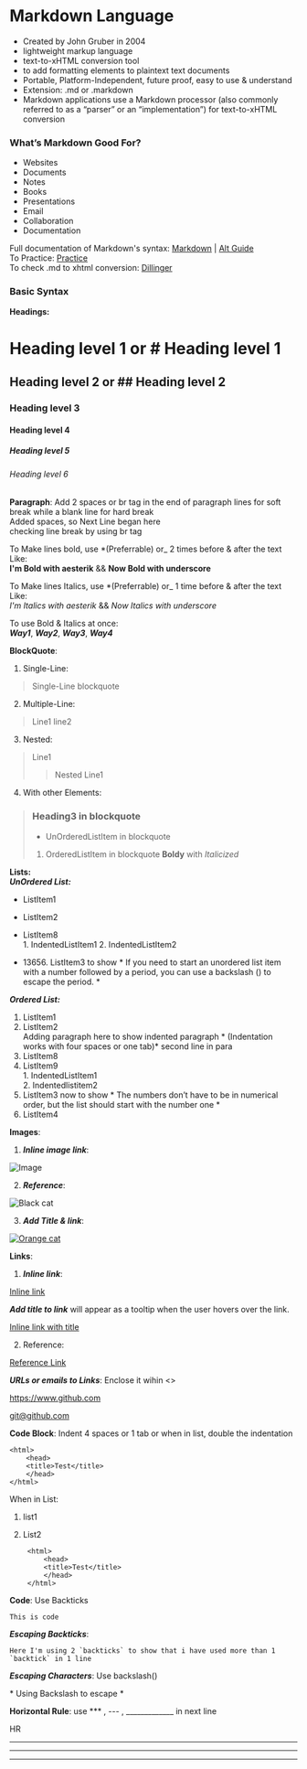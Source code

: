 # Markdown Language
- Created by John Gruber in 2004
- lightweight markup language
- text-to-xHTML conversion tool
- to add formatting elements to plaintext text documents
- Portable, Platform-Independent, future proof, easy to use & understand
- Extension: .md or .markdown
- Markdown applications use a Markdown processor (also commonly referred to as a “parser” or an “implementation”) for text-to-xHTML conversion

### What’s Markdown Good For?
- Websites
- Documents
- Notes
- Books
- Presentations
- Email
- Collaboration
- Documentation

Full documentation of Markdown's syntax: [Markdown](https://daringfireball.net/projects/markdown/) | [Alt Guide](https://www.markdownguide.org/)        
To Practice: [Practice](https://www.markdowntutorial.com/)  
To check .md to xhtml conversion: [Dillinger](https://dillinger.io/)


### Basic Syntax    
**Headings:**     

Heading level 1 or # Heading level 1
===============

Heading level 2 or ## Heading level 2
---------------

### Heading level 3

#### Heading level 4

##### Heading level 5

###### Heading level 6


**Paragraph**: Add 2 spaces or br tag in the end of paragraph lines for soft break while a blank line for hard break      
    Added spaces, so Next Line began here <br>
    checking line break by using br tag       

To Make lines bold, use *(Preferrable) or_ 2 times before & after the text Like:     
    **I'm Bold with aesterik** && __Now Bold with underscore__  

To Make lines Italics, use *(Preferrable) or_ 1 time before & after the text Like:      
      *I'm Italics with aesterik* &&  _Now Italics with underscore_ 

To use Bold & Italics at once:     
      ***Way1***, ___Way2___, __*Way3*__, **_Way4_**  


**BlockQuote**:
1. Single-Line:  
> Single-Line blockquote

2. Multiple-Line:
> Line1
> line2

3. Nested:
> Line1
>> Nested Line1

4. With other Elements:
> ### Heading3 in blockquote
> - UnOrderedListItem in blockquote
> 1. OrderedListItem in blockquote
> **Boldy** with *Italicized*


**Lists:**   
***UnOrdered List:***  
- ListItem1
+ ListItem2
* ListItem8               
      1. IndentedListItem1
      2. IndentedListItem2
- 13656\. ListItem3 to show * If you need to start an unordered list item with a number followed by a period, you can use a backslash (\) to escape the period. *

***Ordered List:***  
1. ListItem1
2. ListItem2    
        Adding paragraph here to show indented paragraph * (Indentation works with four spaces or one tab)*
        second line in para
8. ListItem8
9. ListItem9     
        1. IndentedListItem1            
        2. Indentedlistitem2
6. ListItem3 now to show * The numbers don’t have to be in numerical order, but the list should start with the number one *  
7. ListItem4


**Images**:         
1. ***Inline image link***:                              

![Image](https://upload.wikimedia.org/wikipedia/commons/thumb/4/48/Markdown-mark.svg/350px-Markdown-mark.svg.png)

2. ***Reference***:

![Black cat][Black]

3. ***Add Title & link***:

[![Orange cat][Orange]](https://www.flickr.com/photos/beaurogers/31833779864/in/photolist-Qv3rFw-34mt9F-a9Cmfy-5Ha3Zi-9msKdv-o3hgjr-hWpUte-4WMsJ1-KUQ8N-deshUb-vssBD-6CQci6-8AFCiD-zsJWT-nNfsgB-dPDwZJ-bn9JGn-5HtSXY-6CUhAL-a4UTXB-ugPum-KUPSo-fBLNm-6CUmpy-4WMsc9-8a7D3T-83KJev-6CQ2bK-nNusHJ-a78rQH-nw3NvT-7aq2qf-8wwBso-3nNceh-ugSKP-4mh4kh-bbeeqH-a7biME-q3PtTf-brFpgb-cg38zw-bXMZc-nJPELD-f58Lmo-bXMYG-bz8AAi-bxNtNT-bXMYi-bXMY6-bXMYv)

[Black]: https://upload.wikimedia.org/wikipedia/commons/a/a3/81_INF_DIV_SSI.jpg
[Orange]: <http://icons.iconarchive.com/icons/google/noto-emoji-animals-nature/256/22221-cat-icon.png> 'Orange Cat'

**Links**:
1. ***Inline link***:

[Inline link](https://www.google.com/)

***Add title to link*** will appear as a tooltip when the user hovers over the link.        

[Inline link with title](https://www.google.com "Title Added")

2. Reference:

[Reference Link][ref]

[ref]: <https://upload.wikimedia.org/wikipedia/commons/thumb/4/48/Markdown-mark.svg/350px-Markdown-mark.svg.png>

***URLs or emails to Links***: Enclose it wihin <>

<https://www.github.com>

<git@github.com>

**Code Block**: Indent 4 spaces or 1 tab or when in list, double the indentation

    <html>
        <head>
        <title>Test</title>
        </head>
    </html>

When in List:

1. list1
2. List2

        <html>
            <head>
            <title>Test</title>
            </head>
        </html>
        
**Code**: Use Backticks

`This is code`      

***Escaping Backticks***:       

``Here I'm using 2 `backticks` to show that i have used more than 1 `backtick` in 1 line ``     

***Escaping Characters***: Use backslash(\)

\* Using Backslash to escape *

**Horizontal Rule**: use *** , --- , _____________ in next line

HR
***
___
________
